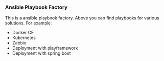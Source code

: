 ### Ansible Playbook Factory

This is a ansible playbook factory. Above you can find playbooks for various solutions. For example:


* Docker CE
* Kubernetes
* Zabbix
* Deployment with playframework
* Deployment with spring boot
